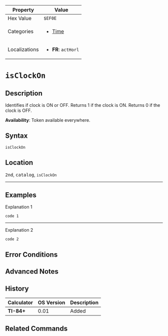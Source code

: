 | Property      | Value |
|---------------|-------|
| Hex Value     | `$EF0E`|
| Categories    | <ul><li>[Time](<../categories/Time.md>)</li></ul> |
| Localizations | <ul><li><b>FR</b>: `actHorl`</li></ul> |

# `isClockOn`

## Description
Identifies if clock is ON or OFF. Returns 1 if the clock is ON. Returns 0 if the clock is OFF.


<b>Availability</b>: Token available everywhere.

## Syntax
`isClockOn`

## Location
<kbd>2nd</kbd>, <kbd>catalog</kbd>, `isClockOn`
<hr>

## Examples

Explanation 1
```ti-basic
code 1
```
---
Explanation 2
```ti-basic
code 2
```

## Error Conditions


## Advanced Notes


## History
| Calculator | OS Version | Description |
|------------|------------|-------------|
| <b>TI-84+</b> | 0.01 | Added

## Related Commands

    